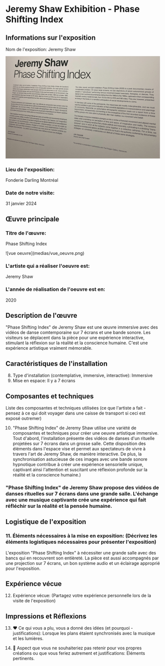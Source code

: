 # Jeremy Shaw Exhibition - Phase Shifting Index

## Informations sur l'exposition

<p> Nom de l'exposition: Jeremy Shaw</p>
  
![affiche exposition](medias/affiche_exposition.png)


<h3>Lieu de l'exposition:</h3>
<p>Fonderie Darling Montréal</p>


<h3>Date de notre visite:</h3>
<p>31 janvier 2024</p>

## Œuvre principale

<h3>Titre de l'œuvre:</h3>
<p>Phase Shifting Index</p>
![vue oeuvre](medias/vue_oeuvre.png)

<h3>L'artiste qui a réaliser l'oeuvre est:</h3>
  <p>Jeremy Shaw</p>

<h3>L'année de réalisation de l'oeuvre est en:</h3>
<p>2020</p>

## Description de l'œuvre

"Phase Shifting Index" de Jeremy Shaw est une œuvre immersive avec des vidéos de danse comtemporaine sur 7 écrans et une bande sonore. Les visiteurs se déplacent dans la pièce pour une expérience interactive, stimulant la réflexion sur la réalité et la conscience humaine. C'est une expérience artistique vraiment mémorable.

## Caractéristiques de l'installation

8. Type d'installation (contemplative, immersive, interactive): Immersive
9. Mise en espace: Il y a 7 écrans

## Composantes et techniques

Liste des composantes et techniques utilisées (ce que l'artiste a fait - pensez à ce qui doit voyager dans une caisse de transport si ceci est exposé outremer)

10. "Phase Shifting Index" de Jeremy Shaw utilise une variété de composantes et techniques pour créer une oeuvre artistique immersive. Tout d'abord, l'installation présente des vidéos de danses d'un rituelle projetées sur 7 écrans dans un grosse salle. Cette disposition des éléments dans l'espace vise et permet aux spectateurs de vivre à travers l'art de Jeremy Shaw, de manière interactive. De plus, la synchronisation astucieuse de ces images avec une bande sonore hypnotique contribue à créer une expérience sensorielle unique, captivant ainsi l'attention et suscitant une réflexion profonde sur la réalité et la conscience humaine.)

### "Phase Shifting Index" de Jeremy Shaw propose des vidéos de danses rituelles sur 7 écrans dans une grande salle. L'échange avec une musique captivante crée une expérience qui fait réfléchir sur la réalité et la pensée humaine.

## Logistique de l'exposition

### 11. Éléments nécessaires à la mise en exposition: (Décrivez les éléments logistiques nécessaires pour présenter l'exposition)

L'exposition "Phase Shifting Index" à nécessiter une grande salle avec des bancs qui en recouvrent son entièreté. La pièce est aussi accompagnés par une projection sur 7 écrans, un bon système audio et un éclairage approprié pour l'exposition.

## Expérience vécue

12. Expérience vécue: (Partagez votre expérience personnelle lors de la visite de l'exposition)

## Impressions et Réflexions

13. ❤️ Ce qui vous a plu, vous a donné des idées (et pourquoi - justifications): Lorsque les plans étaient synchronisés avec la musique et les lumières.

14. 🤔 Aspect que vous ne souhaiteriez pas retenir pour vos propres créations ou que vous feriez autrement et justifications: Éléments pertinents.
